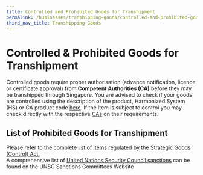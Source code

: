 ```yaml
---
title: Controlled and Prohibited Goods for Transhipment
permalink: /businesses/transhipping-goods/controlled-and-prohibited-goods-for-transhipment
third_nav_title: Transhipping Goods
---
```


# Controlled & Prohibited Goods for Transhipment

Controlled goods require proper authorisation (advance notification, licence or certificate approval) from  **Competent Authorities (CA)**  before they may be transhipped through Singapore. You are advised to check if your goods are controlled using the description of the product, Harmonized System (HS) or CA product code  [here](https://www.tradenet.gov.sg/tradenet/portlets/search/searchHSCA/searchInitHSCA.do). If the item is subject to control you may check directly with the respective  [CAs](/documents/about-us/annex-e-ca-helpdesk-list.pdf)  on their requirements.

## List of Prohibited Goods for Transhipment

Please refer to the complete [list of items regulated by the Strategic Goods (Control) Act.](/businesses/strategic-goods-control/strategic-goods-control-list)  
A comprehensive list of [United Nations Security Council sanctions](/businesses/united-nations-security-council-sanctions/) can be found on the UNSC Sanctions Committees Website

